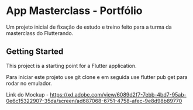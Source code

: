 # App Masterclass - Portfólio

Um projeto inicial de fixação de estudo e treino feito para a turma da masterclass do Flutterando.

## Getting Started

This project is a starting point for a Flutter application.

Para iniciar este projeto use git clone e em seguida use flutter pub get para rodar no emulador.

Link do Mockup - https://xd.adobe.com/view/6089d2f7-7ebb-4bd7-95ab-0e6c15322907-35da/screen/ad687068-6751-4758-afec-9e8d98b89770
